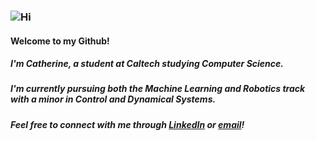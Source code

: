 ### ![Hi](https://c.tenor.com/DcDYpWonGbIAAAAi/budding-pop-cute.gif)
#### **Welcome to my Github!**

##### I'm Catherine, a student at Caltech studying Computer Science. 

##### I'm currently pursuing both the Machine Learning and Robotics track with a minor in Control and Dynamical Systems.

##### Feel free to connect with me through [LinkedIn](https://www.linkedin.com/in/zhonghe-catherine-zheng/) or [email](mailto:zzheng3@caltech.edu)! 
<!--
**zhonghezheng/zhonghezheng** is a ✨ _special_ ✨ repository because its `README.md` (this file) appears on your GitHub profile.

Here are some ideas to get you started:

- 🔭 I’m currently working on ...
- 🌱 I’m currently learning ...
- 👯 I’m looking to collaborate on ...
- 🤔 I’m looking for help with ...
- 💬 Ask me about ...
- 📫 How to reach me: ...
- 😄 Pronouns: ...
- ⚡ Fun fact: ...
-->

